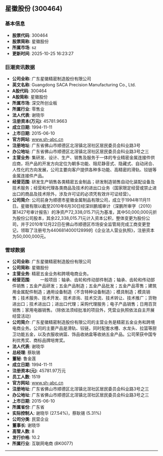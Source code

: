 ## 星徽股份 (300464)

### 基本信息

- **股票代码**: 300464
- **股票简称**: 星徽股份
- **所属市场**: sz
- **更新时间**: 2025-10-25 16:23:27

### 巨潮资讯数据

- **公司全称**: 广东星徽精密制造股份有限公司
- **英文名称**: Guangdong SACA Precision Manufacturing Co., Ltd.
- **A股代码**: 300464
- **A股简称**: 星徽股份
- **所属市场**: 深交所创业板
- **所属行业**: 零售业
- **法人代表**: 谢晓华
- **注册资本(万元)**: 45781.9663
- **成立日期**: 1994-11-11
- **上市日期**: 2015-06-10
- **官方网站**: www.sh-abc.cn
- **注册地址**: 广东省佛山市顺德区北滘镇北滘社区居民委员会科业路3号
- **办公地址**: 广东省佛山市顺德区北滘镇北滘社区居民委员会科业路3号之三
- **主营业务**: 集研发、设计、生产、销售及服务于一体的专业精密金属连接件供应商，将产品的开发方向定位为朝多功能、阻尼静音式、隐藏式、自动闭合、人性化的方向发展，公司主要向客户提供各种多功能、高精密的滑轨、铰链等金属连接件产品。
- **经营范围**: 研发生产销售各类精密五金制品；研发制造销售自动化装配设备及技术服务；经营和代理各类商品及技术的进出口业务（国家限定经营或禁止进出口的商品及技术除外，涉及许可证的必须凭有效许可证经营）。
- **公司简介**: 公司前身为顺德市星徽金属制品有限公司，成立于1994年11月11日。星徽有限以截至2010年6月30日经深圳鹏城审计（深鹏所审字（2010）第1427号审计报告）的净资产72,338,015.71元为基准，其中50,000,000元折为股份公司股本，其余22,338,015.71元计入资本公积，整体变更为股份公司，并于2010年12月22日在佛山市顺德区市场安全监管局完成工商变更登记，领取了注册号为440681400012899的《企业法人营业执照》，注册资本为50,000,000元。

### 雪球数据

- **公司全称**: 广东星徽精密制造股份有限公司
- **公司简称**: 星徽股份
- **主营业务**: 精密五金业务和跨境电商业务。
- **经营范围**: 　　一般项目：轴承、齿轮和传动部件制造；轴承、齿轮和传动部件销售；五金产品研发；五金产品制造；五金产品批发；五金产品零售；建筑用金属配件制造；通用设备制造（不含特种设备制造）；模具制造；模具销售；技术服务、技术开发、技术咨询、技术交流、技术转让、技术推广；货物进出口；技术进出口；进出口代理；采购代理服务；电子产品销售；日用百货销售；家用电器销售。（除依法须经批准的项目外，凭营业执照依法自主开展经营活动）
- **公司简介**: 广东星徽精密制造股份有限公司的主营业务是精密五金业务和跨境电商业务。公司的主要产品是滑轨、铰链，同时配套水槽、水龙头、拉篮等厨卫功能五金，以及衣服收纳篮、饰品收纳盒等收纳五金产品。公司荣获中国专利优秀奖、商标品牌培育奖。
- **法人代表**: 谢晓华
- **总经理**: 蔡耿锡
- **董秘**: 鲁金莲
- **成立日期**: 1994-11-11
- **注册资本(元)**: 45781.97万元
- **员工人数**: 1519
- **官方网站**: www.sh-abc.cn
- **注册地址**: 广东省佛山市顺德区北滘镇北滘社区居民委员会科业路3号之三
- **办公地址**: 广东省佛山市顺德区北滘镇北滘社区居民委员会科业路3号之三
- **上市日期**: 2015-06-10
- **所属省份**: 广东省
- **实际控制人**: 谢晓华 (27.54%)，蔡耿锡 (5.31%)
- **公司分类**: 民营企业
- **董事长**: 谢晓华
- **高管人数**: 8
- **发行价格**: 10.2
- **所属行业**: 互联网电商 (BK0077)

---